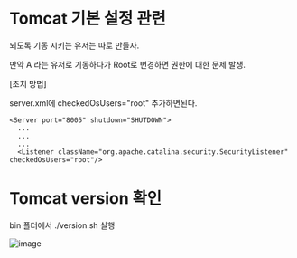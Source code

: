 # Tomcat 기본 설정 관련

되도록 기동 시키는 유저는 따로 만들자.

만약 A 라는 유저로 기동하다가 Root로 변경하면 권한에 대한 문제 발생.

[조치 방법]

server.xml에 checkedOsUsers="root" 추가하면된다.

```
<Server port="8005" shutdown="SHUTDOWN">
  ...
  ...
  ...
  <Listener className="org.apache.catalina.security.SecurityListener" checkedOsUsers="root"/>
```

# Tomcat version 확인

bin 폴더에서 ./version.sh 실행

![image](https://user-images.githubusercontent.com/38831314/121829424-7401cf80-ccfd-11eb-8fe7-1c4e9767dbff.png)



